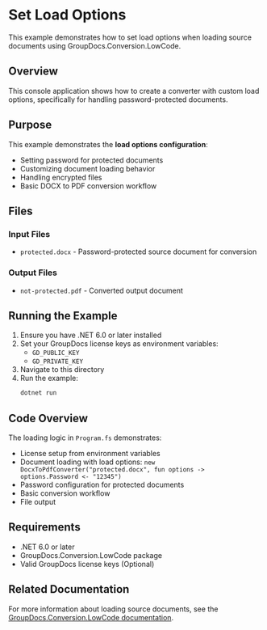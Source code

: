 ﻿# Set Load Options

This example demonstrates how to set load options when loading source documents using GroupDocs.Conversion.LowCode.

## Overview

This console application shows how to create a converter with custom load options, specifically for handling password-protected documents.

## Purpose

This example demonstrates the **load options configuration**:
- Setting password for protected documents
- Customizing document loading behavior
- Handling encrypted files
- Basic DOCX to PDF conversion workflow

## Files

### Input Files
- `protected.docx` - Password-protected source document for conversion

### Output Files
- `not-protected.pdf` - Converted output document

## Running the Example

1. Ensure you have .NET 6.0 or later installed
2. Set your GroupDocs license keys as environment variables:
   - `GD_PUBLIC_KEY`
   - `GD_PRIVATE_KEY`
3. Navigate to this directory
4. Run the example:
   ```bash
   dotnet run
   ```

## Code Overview

The loading logic in `Program.fs` demonstrates:
- License setup from environment variables
- Document loading with load options: `new DocxToPdfConverter("protected.docx", fun options -> options.Password <- "12345")`
- Password configuration for protected documents
- Basic conversion workflow
- File output

## Requirements

- .NET 6.0 or later
- GroupDocs.Conversion.LowCode package
- Valid GroupDocs license keys (Optional)

## Related Documentation

For more information about loading source documents, see the [GroupDocs.Conversion.LowCode documentation](https://docs.groupdocs.net/conversion/developer-guide/loading-source-documents/). 

